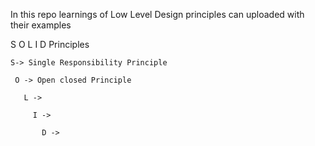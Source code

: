 In this repo learnings of Low Level Design principles can uploaded with their examples 
 
   S O L I D  Principles
   
    S-> Single Responsibility Principle
   
     O -> Open closed Principle
       
       L ->
         
         I ->
           
           D ->
